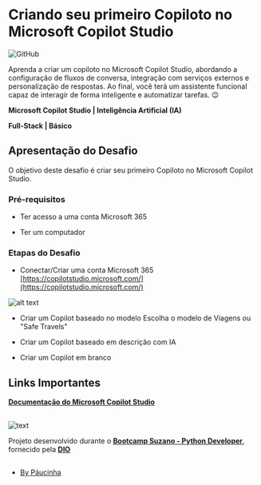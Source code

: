 # Criando seu primeiro Copiloto no Microsoft Copilot Studio

![GitHub](https://img.shields.io/github/license/Paucinha/api-ecommerce-dio?style=flat-square)

Aprenda a criar um copiloto no Microsoft Copilot Studio, abordando a configuração de fluxos de conversa, integração com serviços externos e personalização de respostas. Ao final, você terá um assistente funcional capaz de interagir de forma inteligente e automatizar tarefas. 😉

**Microsoft Copilot Studio | Inteligência Artificial (IA)**

**Full-Stack | Básico**

## Apresentação do Desafio

O objetivo deste desafio é criar seu primeiro Copiloto no Microsoft Copilot Studio.

### Pré-requisitos 

* Ter acesso a uma conta Microsoft 365

* Ter um computador

### Etapas do Desafio

* Conectar/Criar uma conta Microsoft 365 [https://copilotstudio.microsoft.com/](https://copilotstudio.microsoft.com/)

![alt text](https://learn.microsoft.com/pt-br/microsoft-copilot-studio/media/fundamentals-what-is-pva-portal/overview-mcs-home-page.png)

* Criar um Copilot baseado no modelo 
Escolha o modelo de Viagens ou "Safe Travels"

* Criar um Copilot baseado em descrição com IA 

* Criar um Copilot em branco

## Links Importantes

[**Documentação do Microsoft Copilot Studio**](https://learn.microsoft.com/pt-br/microsoft-copilot-studio/)

##

![text](https://assets.dio.me/IwGGaOEYVw9pPUMVGEaqp7eKn1gV22wDOHmmAmI0zDY/f:webp/h:221/q:80/L3RyYWNrcy9jb3Zlci83OWZiNzhkZC0xNTQ3LTQ0N2YtYTNkOC04ZGQwMWU1YWMzNTEucG5n)

Projeto desenvolvido durante o [**Bootcamp Suzano - Python Developer**](https://www.dio.me/bootcamp/suzano-python-developer), fornecido pela [**DIO**](https://www.dio.me/)

##

- [By Páucinha](https://github.com/Paucinha)